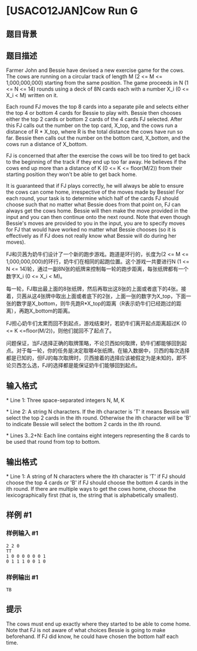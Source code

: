 # [USACO12JAN]Cow Run G

## 题目背景



## 题目描述

Farmer John and Bessie have devised a new exercise game for the cows.  The cows are running on a circular track of length M (2 <= M <= 1,000,000,000) starting from the same position.  The game proceeds in N (1 <= N <= 14) rounds using a deck of 8N cards each with a number X\_i (0 <= X\_i < M) written on it.

Each round FJ moves the top 8 cards into a separate pile and selects either the top 4 or bottom 4 cards for Bessie to play with.  Bessie then chooses either the top 2 cards or bottom 2 cards of the 4 cards FJ selected.  After this FJ calls out the number on the top card, X\_top, and the cows run a distance of R \* X\_top, where R is the total distance the cows have run so far.  Bessie then calls out the number on the bottom card, X\_bottom, and the cows run a distance of X\_bottom.

FJ is concerned that after the exercise the cows will be too tired to get back to the beginning of the track if they end up too far away.  He believes if the cows end up more than a distance of K (0 <= K <= floor(M/2)) from their starting position they won't be able to get back home.

It is guaranteed that if FJ plays correctly, he will always be able to ensure the cows can come home, irrespective of the moves made by Bessie! For each round, your task is to determine which half of the cards FJ should choose such that no matter what Bessie does from that point on, FJ can always get the cows home.  Bessie will then make the move provided in the input and you can then continue onto the next round.  Note that even though Bessie's moves are provided to you in the input, you are to specify moves for FJ that would have worked no matter what Bessie chooses (so it is effectively as if FJ does not really know what Bessie will do during her moves).

FJ和贝茜为奶牛们设计了一个新的跑步游戏。跑道是环行的，长度为(2 <= M <= 1,000,000,000)的环行，奶牛们在相同的起跑位置。这个游戏一共要进行N (1 <= N <= 14)轮，通过一副8N张的纸牌来控制每一轮的跑步距离，每张纸牌都有一个数字X\_i (0 <= X\_i < M)。


每一轮，FJ取出最上面的8张纸牌，然后再取出这8张的上面或者底下的4张。接着，贝茜从这4张牌中取出上面或者底下的2张，上面一张的数字为X\_top，下面一张的数字是X\_bottom，则牛先跑R\*X\_top的距离（R表示奶牛们已经跑过的距离），再跑X\_bottom的距离。


FJ担心奶牛们太累而回不到起点，游戏结束时，若奶牛们离开起点距离超过K (0 <= K <=floor(M/2))，则他们就回不了起点了。


问题保证，当FJ选择正确的取牌策略，不论贝西如何取牌，奶牛们都能够回到起点。对于每一轮，你的任务是决定取哪4张纸牌。在输入数据中，贝西的每次选择都是已知的，但FJ的每次取牌时，贝西接着的选择应该被假定为是未知的，即不论贝西怎么选，FJ的选择都是能保证奶牛们能够回到起点。


## 输入格式

\* Line 1: Three space-separated integers N, M, K

\* Line 2: A string N characters.  If the ith character is 'T' it means Bessie will select the top 2 cards in the ith round.  Otherwise the ith character will be 'B' to indicate Bessie will select the bottom 2 cards in the ith round.

\* Lines 3..2+N: Each line contains eight integers representing the 8 cards to be used that round from top to bottom.


## 输出格式

\* Line 1: A string of N characters where the ith character is 'T' if FJ should choose the top 4 cards or 'B' if FJ should choose the bottom 4 cards in the ith round.  If there are multiple ways to get the cows home, choose the lexicographically first (that is, the string that is alphabetically smallest).


## 样例 #1

### 样例输入 #1
```
2 2 0 
TT 
1 0 0 0 0 0 0 1 
0 1 1 1 0 0 1 0 
```

### 样例输出 #1

```
TB 
```

## 提示

The cows must end up exactly where they started to be able to come home. Note that FJ is not aware of what choices Bessie is going to make beforehand.  If FJ did know, he could have chosen the bottom half each time.

